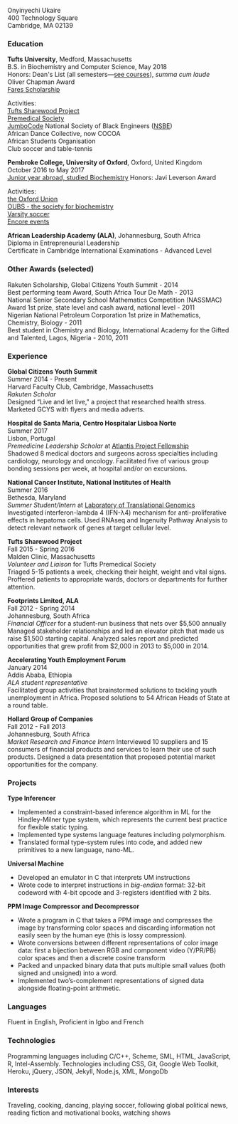 <p id="address">Onyinyechi Ukaire<br>400 Technology Square<br>Cambridge, MA 02139</p>

### Education

**Tufts University**, Medford, Massachusetts  
B.S. in Biochemistry and Computer Science, May 2018  
Honors: Dean's List (all semesters&mdash;<a onclick="flip('.leaf')" role="button" href="#courses">see courses</a>), _summa cum laude_  
Oliver Chapman Award  
[Fares Scholarship][fares]

Activities:  
[Tufts Sharewood Project][sharewood]  
[Premedical Society][premed]  
[JumboCode][jumbocode]
National Society of Black Engineers ([NSBE][nsbe])  
African Dance Collective, now COCOA  
African Students Organisation  
Club soccer and table-tennis

**Pembroke College, University of Oxford**, Oxford, United Kingdom  
October 2016 to May 2017  
[Junior year abroad, studied Biochemistry][oxyear]
Honors: Javi Leverson Award   

Activities:  
[the Oxford Union][oxunion]  
[OUBS - the society for biochemistry][oubs]  
[Varsity soccer][pmbsoccer]  
[Encore events][encore]

**African Leadership Academy (ALA)**, Johannesburg, South Africa  
Diploma in Entrepreneurial Leadership  
Certificate in Cambridge International Examinations - Advanced Level

### Other Awards (selected)

Rakuten Scholarship, Global Citizens Youth Summit - 2014  
Best performing team Award, South Africa Tour De Math - 2013  
National Senior Secondary School Mathematics Competition (NASSMAC) Award 1st prize, state level and cash award, national level - 2011  
Nigerian National Petroleum Corporation 1st prize in Mathematics, Chemistry, Biology - 2011  
Best student in Chemistry and Biology, International Academy for the Gifted and Talented, Lagos, Nigeria - 2010, 2011

### Experience

**Global Citizens Youth Summit**  
Summer 2014 - Present  
Harvard Faculty Club, Cambridge, Massachusetts  
_Rakuten Scholar_  
Designed “Live and let live," a project that researched health stress. Marketed GCYS with flyers and media adverts.

**Hospital de Santa Maria, Centro Hospitalar Lisboa Norte**  
Summer 2017  
Lisbon, Portugal  
_Premedicine Leadership Scholar_ at [Atlantis Project Fellowship][atlantis]  
Shadowed 8 medical doctors and surgeons across specialties including cardiology, neurology and oncology. Facilitated five of various group bonding sessions per week, at hospital and/or on excursions.

**National Cancer Institute, National Institutes of Health**  
Summer 2016  
Bethesda, Maryland  
_Summer Student/Intern_ at [Laboratory of Translational Genomics][ltg]  
Investigated interferon-lambda 4 (IFN-λ4) mechanism for anti-proliferative effects in hepatoma cells. Used RNAseq and Ingenuity Pathway Analysis to detect relevant network of genes at target cellular level.

**Tufts Sharewood Project**  
Fall 2015 - Spring 2016  
Malden Clinic, Massachusetts  
_Volunteer and Liaison_ for Tufts Premedical Society  
Triaged 5-15 patients a week, checking their height, weight and vital signs. Proffered patients to appropriate wards, doctors or departments for further attention.

**Footprints Limited, ALA**  
Fall 2012 - Spring 2014  
Johannesburg, South Africa  
_Financial Officer_ for a student-run business that nets over $5,500 annually  
Managed stakeholder relationships and led an elevator pitch that made us raise $1,500 starting capital. Analyzed sales report and predicted opportunities that grew profit from $2,000 in 2013 to $5,000 in 2014.

**Accelerating Youth Employment Forum**  
January 2014  
Addis Ababa, Ethiopia  
_ALA student representative_  
Facilitated group activities that brainstormed solutions to tackling youth unemployment in Africa. Proposed solutions to 54 African Heads of State at a round table.

**Hollard Group of Companies**  
Fall 2012 - Fall 2013  
Johannesburg, South Africa  
_Market Research and Finance Intern_
Interviewed 10 suppliers and 15 consumers of financial products and services to learn their use of such products. Designed a data presentation that proposed potential market opportunities for the company.

### Projects

**Type Inferencer**
* Implemented a constraint-based inference algorithm in ML for the Hindley-Milner type system, which represents the current best practice for flexible static typing.
* Implemented type systems language features including polymorphism.
* Translated formal type-system rules into code, and added new primitives to a new language, nano-ML.

**Universal Machine**
* Developed an emulator in C that interprets UM instructions
* Wrote code to interpret instructions in _big-endian_ format: 32-bit codeword with
 4-bit opcode and 3-registers identified with 2 bits.

**PPM Image Compressor and Decompressor**
* Wrote a program in C that takes a PPM image and compresses the image by transforming color spaces and discarding information not easily seen by the human eye (this is lossy compression).
* Wrote conversions between different representations of color image data: first a bijection between RGB
and component video (Y/PR/PB) color spaces and then a discrete cosine transform
* Packed and unpacked binary data that puts multiple small values (both signed and unsigned) into a word.
* Implemented two’s-complement representations of signed data alongside floating-point arithmetic.

### Languages
Fluent in English, Proficient in Igbo and French

### Technologies

Programming languages including C/C++, Scheme, SML, HTML, JavaScript, R, Intel-Assembly. Technologies including CSS, Git, Google Web Toolkit, Heroku, jQuery, JSON, Jekyll, Node.js, XML, MongoDb

### Interests
Traveling, cooking, dancing, playing soccer, following global political news, reading fiction and motivational books, watching shows

[fares]: ../docs/faresprofile.pdf
[sharewood]: http://medicine.tufts.edu/Global-and-Local-Engagement/Sharewood
[premed]: http://tuftspremedical.strikingly.com/
[jumbocode]: http://jumbocode.org/
[nsbe]: https://sites.tufts.edu/nsbe/
[oxunion]: https://www.oxford-union.org/
[oubs]: http://www.bioch.ox.ac.uk/oubs/
[oxyear]: https://www.youtube.com/watch?v=r5Z0Oinp-JQ&t=6s
[pmbsoccer]: https://www.pmb.ox.ac.uk/life-pembroke/clubs-societies/sports
[encore]: https://www.encoreoxford.com/
[atlantis]: https://atlantisglobal.org/
[ltg]: https://dceg.cancer.gov/about/staff-directory/biographies/K-N/prokunina-olsson-ludmila
